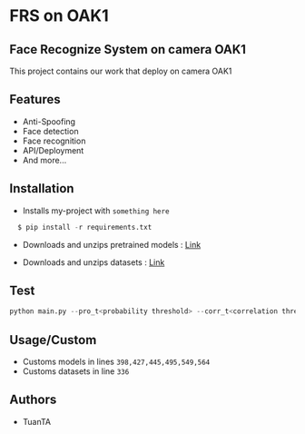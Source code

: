 # FRS on OAK1

## Face Recognize System on camera OAK1

This project contains our work that deploy on camera OAK1


## Features

- Anti-Spoofing
- Face detection
- Face recognition
- API/Deployment
- And more...
  
## Installation 

- Installs my-project with `something here`

```python 
  $ pip install -r requirements.txt
```
- Downloads and unzips pretrained models : [Link](https://drive.google.com/file/d/1orPSCcQU7HznLzMxyGhRCPSnUW3ZpH5G/view?usp=sharing)

- Downloads and unzips datasets : [Link](https://drive.google.com/file/d/1nLzJshfZTCL0fKuuMP6dG8NvDni3hMfU/view?usp=sharing)

## Test
  ```python 
  python main.py --pro_t<probability threshold> --corr_t<correlation threshold>
```  
    
## Usage/Custom
- Customs models in lines `398,427,445,495,549,564`
- Customs datasets in line `336`
  
## Authors
- TuanTA
